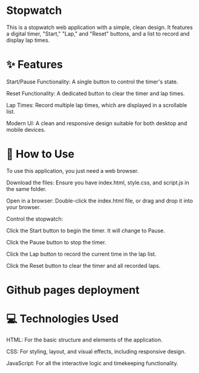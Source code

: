 # Stopwatch
This is a stopwatch web application with a simple, clean design. It features a digital timer, "Start," "Lap," and "Reset" buttons, and a list to record and display lap times. 

# ✨ Features
Start/Pause Functionality: A single button to control the timer's state.

Reset Functionality: A dedicated button to clear the timer and lap times.

Lap Times: Record multiple lap times, which are displayed in a scrollable list.

Modern UI: A clean and responsive design suitable for both desktop and mobile devices.

# 🚀 How to Use
To use this application, you just need a web browser.

Download the files: Ensure you have index.html, style.css, and script.js in the same folder.

Open in a browser: Double-click the index.html file, or drag and drop it into your browser.

Control the stopwatch:

Click the Start button to begin the timer. It will change to Pause.

Click the Pause button to stop the timer.

Click the Lap button to record the current time in the lap list.

Click the Reset button to clear the timer and all recorded laps.

# Github pages deployment


# 💻 Technologies Used
HTML: For the basic structure and elements of the application.

CSS: For styling, layout, and visual effects, including responsive design.

JavaScript: For all the interactive logic and timekeeping functionality.
